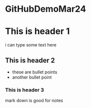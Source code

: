 # GitHubDemoMar24

# This is header 1
i can type some text here

## This is header 2
- these are bullet points
- another bullet point

### This is header 3
mark down is good for notes